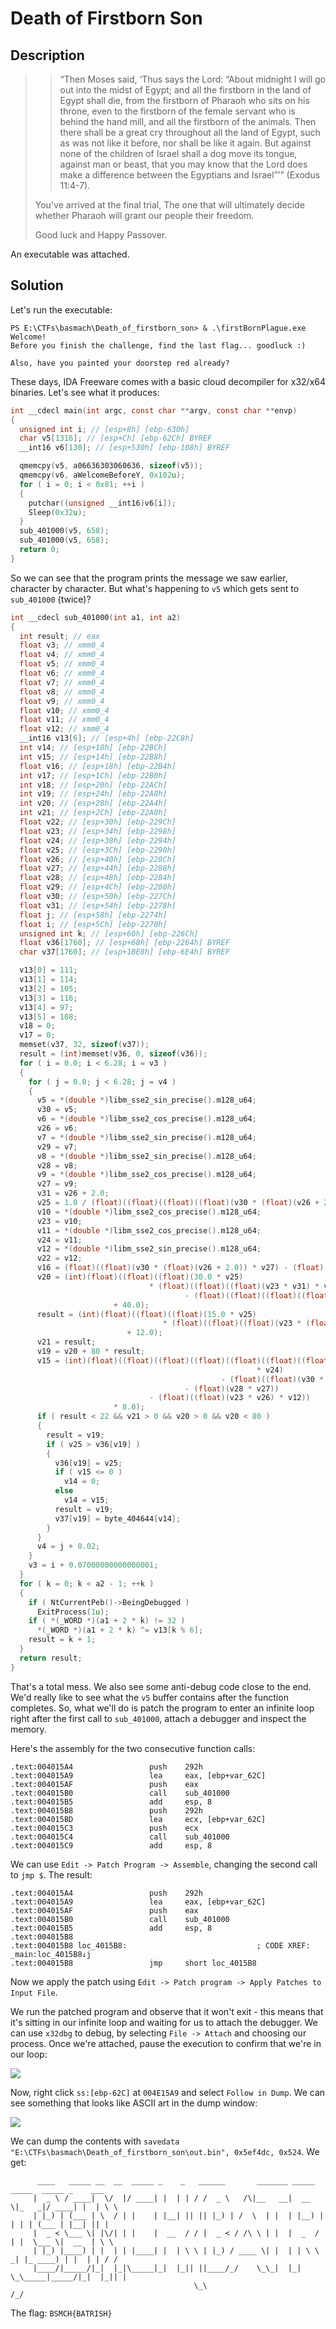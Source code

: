 
# Death of Firstborn Son

## Description

> > “Then Moses said, ‘Thus says the Lord: “About midnight I will go out into the midst of Egypt; and all the firstborn in the land of Egypt shall die, from the firstborn of Pharaoh who sits on his throne, even to the firstborn of the female servant who is behind the hand mill, and all the firstborn of the animals. Then there shall be a great cry throughout all the land of Egypt, such as was not like it before, nor shall be like it again. But against none of the children of Israel shall a dog move its tongue, against man or beast, that you may know that the Lord does make a difference between the Egyptians and Israel”’” (Exodus 11:4-7).
> 
> You've arrived at the final trial, The one that will ultimately decide whether Pharaoh will grant our people their freedom.
> 
> Good luck and Happy Passover.

An executable was attached.

## Solution

Let's run the executable:

```console
PS E:\CTFs\basmach\Death_of_firstborn_son> & .\firstBornPlague.exe
Welcome!
Before you finish the challenge, find the last flag... goodluck :)

Also, have you painted your doorstep red already?
```

These days, IDA Freeware comes with a basic cloud decompiler for x32/x64 binaries. Let's see what it produces:

```c
int __cdecl main(int argc, const char **argv, const char **envp)
{
  unsigned int i; // [esp+8h] [ebp-630h]
  char v5[1316]; // [esp+Ch] [ebp-62Ch] BYREF
  __int16 v6[130]; // [esp+530h] [ebp-108h] BYREF

  qmemcpy(v5, a06636303060636, sizeof(v5));
  qmemcpy(v6, aWelcomeBeforeY, 0x102u);
  for ( i = 0; i < 0x81; ++i )
  {
    putchar((unsigned __int16)v6[i]);
    Sleep(0x32u);
  }
  sub_401000(v5, 658);
  sub_401000(v5, 658);
  return 0;
}
```

So we can see that the program prints the message we saw earlier, character by character. But what's happening to `v5` which gets sent to `sub_401000` (twice)?

```c
int __cdecl sub_401000(int a1, int a2)
{
  int result; // eax
  float v3; // xmm0_4
  float v4; // xmm0_4
  float v5; // xmm0_4
  float v6; // xmm0_4
  float v7; // xmm0_4
  float v8; // xmm0_4
  float v9; // xmm0_4
  float v10; // xmm0_4
  float v11; // xmm0_4
  float v12; // xmm0_4
  __int16 v13[6]; // [esp+4h] [ebp-22C8h]
  int v14; // [esp+10h] [ebp-22BCh]
  int v15; // [esp+14h] [ebp-22B8h]
  float v16; // [esp+18h] [ebp-22B4h]
  int v17; // [esp+1Ch] [ebp-22B0h]
  int v18; // [esp+20h] [ebp-22ACh]
  int v19; // [esp+24h] [ebp-22A8h]
  int v20; // [esp+28h] [ebp-22A4h]
  int v21; // [esp+2Ch] [ebp-22A0h]
  float v22; // [esp+30h] [ebp-229Ch]
  float v23; // [esp+34h] [ebp-2298h]
  float v24; // [esp+38h] [ebp-2294h]
  float v25; // [esp+3Ch] [ebp-2290h]
  float v26; // [esp+40h] [ebp-228Ch]
  float v27; // [esp+44h] [ebp-2288h]
  float v28; // [esp+48h] [ebp-2284h]
  float v29; // [esp+4Ch] [ebp-2280h]
  float v30; // [esp+50h] [ebp-227Ch]
  float v31; // [esp+54h] [ebp-2278h]
  float j; // [esp+58h] [ebp-2274h]
  float i; // [esp+5Ch] [ebp-2270h]
  unsigned int k; // [esp+60h] [ebp-226Ch]
  float v36[1760]; // [esp+68h] [ebp-2264h] BYREF
  char v37[1760]; // [esp+1BE8h] [ebp-6E4h] BYREF

  v13[0] = 111;
  v13[1] = 114;
  v13[2] = 105;
  v13[3] = 116;
  v13[4] = 97;
  v13[5] = 108;
  v18 = 0;
  v17 = 0;
  memset(v37, 32, sizeof(v37));
  result = (int)memset(v36, 0, sizeof(v36));
  for ( i = 0.0; i < 6.28; i = v3 )
  {
    for ( j = 0.0; j < 6.28; j = v4 )
    {
      v5 = *(double *)libm_sse2_sin_precise().m128_u64;
      v30 = v5;
      v6 = *(double *)libm_sse2_cos_precise().m128_u64;
      v26 = v6;
      v7 = *(double *)libm_sse2_sin_precise().m128_u64;
      v29 = v7;
      v8 = *(double *)libm_sse2_sin_precise().m128_u64;
      v28 = v8;
      v9 = *(double *)libm_sse2_cos_precise().m128_u64;
      v27 = v9;
      v31 = v26 + 2.0;
      v25 = 1.0 / (float)((float)((float)((float)(v30 * (float)(v26 + 2.0)) * v29) + (float)(v28 * v9)) + 5.0);
      v10 = *(double *)libm_sse2_cos_precise().m128_u64;
      v23 = v10;
      v11 = *(double *)libm_sse2_cos_precise().m128_u64;
      v24 = v11;
      v12 = *(double *)libm_sse2_sin_precise().m128_u64;
      v22 = v12;
      v16 = (float)((float)(v30 * (float)(v26 + 2.0)) * v27) - (float)(v28 * v29);
      v20 = (int)(float)((float)((float)(30.0 * v25)
                               * (float)((float)((float)(v23 * v31) * v24)
                                       - (float)((float)((float)((float)(v30 * v31) * v27) - (float)(v28 * v29)) * v12)))
                       + 40.0);
      result = (int)(float)((float)((float)(15.0 * v25)
                                  * (float)((float)((float)(v23 * (float)(v26 + 2.0)) * v12) + (float)(v16 * v24)))
                          + 12.0);
      v21 = result;
      v19 = v20 + 80 * result;
      v15 = (int)(float)((float)((float)((float)((float)((float)((float)(v28 * v29) - (float)((float)(v30 * v26) * v27))
                                                       * v24)
                                               - (float)((float)(v30 * v26) * v29))
                                       - (float)(v28 * v27))
                               - (float)((float)(v23 * v26) * v12))
                       * 8.0);
      if ( result < 22 && v21 > 0 && v20 > 0 && v20 < 80 )
      {
        result = v19;
        if ( v25 > v36[v19] )
        {
          v36[v19] = v25;
          if ( v15 <= 0 )
            v14 = 0;
          else
            v14 = v15;
          result = v19;
          v37[v19] = byte_404644[v14];
        }
      }
      v4 = j + 0.02;
    }
    v3 = i + 0.07000000000000001;
  }
  for ( k = 0; k < a2 - 1; ++k )
  {
    if ( NtCurrentPeb()->BeingDebugged )
      ExitProcess(1u);
    if ( *(_WORD *)(a1 + 2 * k) != 32 )
      *(_WORD *)(a1 + 2 * k) ^= v13[k % 6];
    result = k + 1;
  }
  return result;
}
```

That's a total mess. We also see some anti-debug code close to the end. We'd really like to see what the `v5` buffer contains after the function completes. 
So, what we'll do is patch the program to enter an infinite loop right after the first call to `sub_401000`, attach a debugger and inspect the memory.

Here's the assembly for the two consecutive function calls:

```assembly
.text:004015A4                 push    292h
.text:004015A9                 lea     eax, [ebp+var_62C]
.text:004015AF                 push    eax
.text:004015B0                 call    sub_401000
.text:004015B5                 add     esp, 8
.text:004015B8                 push    292h
.text:004015BD                 lea     ecx, [ebp+var_62C]
.text:004015C3                 push    ecx
.text:004015C4                 call    sub_401000
.text:004015C9                 add     esp, 8
```

We can use `Edit -> Patch Program -> Assemble`, changing the second call to `jmp $`. The result:

```assembly
.text:004015A4                 push    292h
.text:004015A9                 lea     eax, [ebp+var_62C]
.text:004015AF                 push    eax
.text:004015B0                 call    sub_401000
.text:004015B5                 add     esp, 8
.text:004015B8
.text:004015B8 loc_4015B8:                             ; CODE XREF: _main:loc_4015B8↓j
.text:004015B8                 jmp     short loc_4015B8
```

Now we apply the patch using `Edit -> Patch program -> Apply Patches to Input File`.

We run the patched program and observe that it won't exit - this means that it's sitting in our infinite loop and waiting for us to attach the debugger. 
We can use `x32dbg` to debug, by selecting `File -> Attach` and choosing our process. Once we're attached, pause the execution to confirm that we're in our loop:

![](images/dbg1.png)

Now, right click `ss:[ebp-62C]` at `004E15A9` and select `Follow in Dump`. We can see something that looks like ASCII art in the dump window:

![](images/dbg2.png)

We can dump the contents with `savedata "E:\CTFs\basmach\Death_of_firstborn_son\out.bin", 0x5ef4dc, 0x524`. We get:

```
      ____   _____ __  __  _____ _    _   ______       _______ _____  _____  _____ _    ___
     |  _ \ / ____|  \/  |/ ____| |  | | / /  _ \   /\|__   __|  __ \|_   _|/ ____| |  | \ \
     | |_) | (___ | \  / | |    | |__| || || |_) | /  \  | |  | |__) | | | | (___ | |__| || |
     |  _ < \___ \| |\/| | |    |  __  / / |  _ < / /\ \ | |  |  _  /  | |  \___ \|  __  | \ \
     | |_) |____) | |  | | |____| |  | \ \ | |_) / ____ \| |  | | \ \ _| |_ ____) | |  | | / /
     |____/|_____/|_|  |_|\_____|_|  |_|| ||____/_/    \_\_|  |_|  \_\_____|_____/|_|  |_|| |
                                         \_\                                             /_/
```

The flag: `BSMCH{BATRISH}`